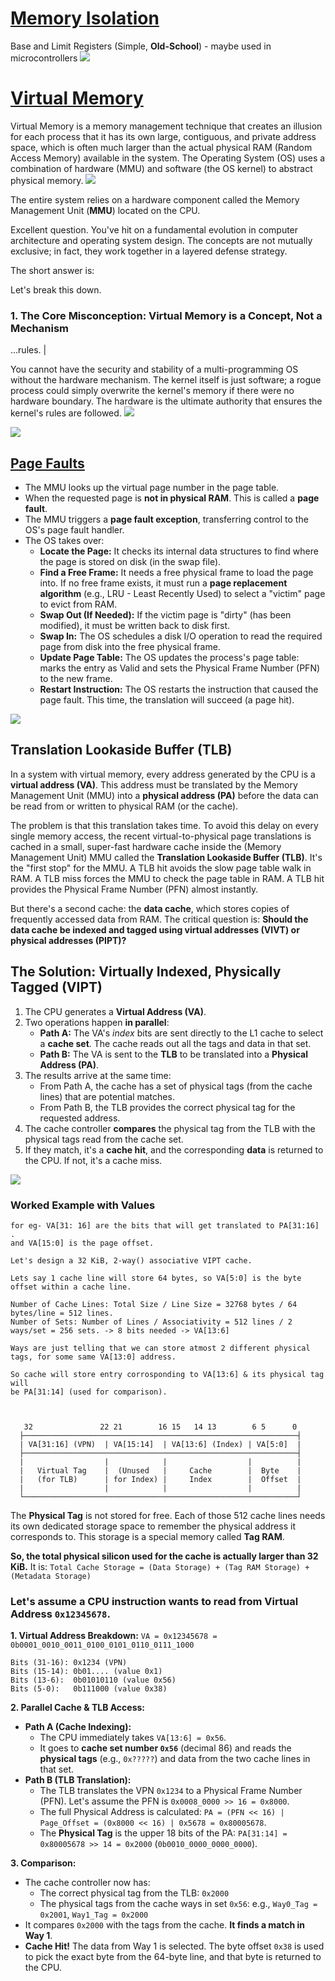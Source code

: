 # [Memory Isolation](https://www.youtube.com/watch?v=Zmtxl7LZwjQ)

Base and Limit Registers (Simple, **Old-School**) - maybe used in microcontrollers
![](../Images/i17.png)



# [Virtual Memory](https://www.youtube.com/playlist?list=PLiwt1iVUib9s2Uo5BeYmwkDFUh70fJPxX)

Virtual Memory is a memory management technique that creates an illusion for each process that it has its own large, contiguous, and private address space, which is often much larger than the actual physical RAM (Random Access Memory) available in the system. The Operating System (OS) uses a combination of hardware (MMU) and software (the OS kernel) to abstract physical memory. 
![](../Images/i10.png)

The entire system relies on a hardware component called the Memory Management Unit (**MMU**) located on the CPU.

Excellent question. You've hit on a fundamental evolution in computer architecture and operating system design. The concepts are not mutually exclusive; in fact, they work together in a layered defense strategy.

The short answer is: 

Let's break this down.

### 1. The Core Misconception: Virtual Memory is a Concept, Not a Mechanism
…rules. |

You cannot have the security and stability of a multi-programming OS without the hardware mechanism. The kernel itself is just software; a rogue process could simply overwrite the kernel's memory if there were no hardware boundary. The hardware is the ultimate authority that ensures the kernel's rules are followed.
![](../Images/i8.png)

![](../Images/i7.png)

## [Page Faults](https://youtu.be/A9WLYbE0p-I?si=EAxdb4q5gmEwnlET&t=589)
*   The MMU looks up the virtual page number in the page table.
*   When the requested page is **not in physical RAM**. This is called a **page fault**.
*   The MMU triggers a **page fault exception**, transferring control to the OS's page fault handler.
*   The OS takes over:
    *   **Locate the Page:** It checks its internal data structures to find where the page is stored on disk (in the swap file).
    *   **Find a Free Frame:** It needs a free physical frame to load the page into. If no free frame exists, it must run a **page replacement algorithm** (e.g., LRU - Least Recently Used) to select a "victim" page to evict from RAM.
    *   **Swap Out (If Needed):** If the victim page is "dirty" (has been modified), it must be written back to disk first.
    *   **Swap In:** The OS schedules a disk I/O operation to read the required page from disk into the free physical frame.
    *   **Update Page Table:** The OS updates the process's page table: marks the entry as Valid and sets the Physical Frame Number (PFN) to the new frame.
    *   **Restart Instruction:** The OS restarts the instruction that caused the page fault. This time, the translation will succeed (a page hit).

![](../Images/i11.png)

## Translation Lookaside Buffer (TLB) 

In a system with virtual memory, every address generated by the CPU is a **virtual address (VA)**. This address must be translated by the Memory Management Unit (MMU) into a **physical address (PA)** before the data can be read from or written to physical RAM (or the cache).

The problem is that this translation takes time. To avoid this delay on every single memory access, the recent virtual-to-physical page translations is cached in a small, super-fast hardware cache inside the (Memory Management Unit) MMU called the **Translation Lookaside Buffer (TLB)**. It's the "first stop" for the MMU. A TLB hit avoids the slow page table walk in RAM. A TLB miss forces the MMU to check the page table in RAM. A TLB hit provides the Physical Frame Number (PFN) almost instantly.

But there's a second cache: the **data cache**, which stores copies of frequently accessed data from RAM. The critical question is: **Should the data cache be indexed and tagged using virtual addresses (VIVT) or physical addresses (PIPT)?**

## **The Solution: Virtually Indexed, Physically Tagged (VIPT)**

1.  The CPU generates a **Virtual Address (VA)**.
2.  Two operations happen **in parallel**:
    *   **Path A:** The VA's *index* bits are sent directly to the L1 cache to select a **cache set**. The cache reads out all the tags and data in that set.
    *   **Path B:** The VA is sent to the **TLB** to be translated into a **Physical Address (PA)**.
3.  The results arrive at the same time:
    *   From Path A, the cache has a set of physical tags (from the cache lines) that are potential matches.
    *   From Path B, the TLB provides the correct physical tag for the requested address.
4.  The cache controller **compares** the physical tag from the TLB with the physical tags read from the cache set.
5.  If they match, it's a **cache hit**, and the corresponding **data** is returned to the CPU. If not, it's a cache miss.

![](../Images/i9.png)


### **Worked Example with Values**

```
for eg- VA[31: 16] are the bits that will get translated to PA[31:16] .
and VA[15:0] is the page offset.

Let's design a 32 KiB, 2-way() associative VIPT cache.

Lets say 1 cache line will store 64 bytes, so VA[5:0] is the byte offset within a cache line.

Number of Cache Lines: Total Size / Line Size = 32768 bytes / 64 bytes/line = 512 lines.
Number of Sets: Number of Lines / Associativity = 512 lines / 2 ways/set = 256 sets. -> 8 bits needed -> VA[13:6] 

Ways are just telling that we can store atmost 2 different physical tags, for some same VA[13:0] address.

So cache will store entry corrosponding to VA[13:6] & its physical tag will
be PA[31:14] (used for comparison).



   32               22 21        16 15   14 13        6 5      0
  ├─────────────────────────────────────────────────────────────┤
  | VA[31:16] (VPN)  | VA[15:14]  | VA[13:6] (Index) | VA[5:0]  |
  ├─────────────────────────────────────────────────────────────┤
  |                  |            |                  |          |
  |   Virtual Tag    |  (Unused   |     Cache        |  Byte    |
  |   (for TLB)      | for Index) |     Index        |  Offset  |
  |                  |            |                  |          |
  └─────────────────────────────────────────────────────────────┘

```

The **Physical Tag** is not stored for free. Each of those 512 cache lines needs its own dedicated storage space to remember the physical address it corresponds to. This storage is a special memory called **Tag RAM**.

**So, the total physical silicon used for the cache is actually larger than 32 KiB.** It is:
`Total Cache Storage = (Data Storage) + (Tag RAM Storage) + (Metadata Storage)`

### Let's assume a CPU instruction wants to read from Virtual Address **`0x12345678`**.

**1. Virtual Address Breakdown:**
`VA = 0x12345678 = 0b0001_0010_0011_0100_0101_0110_0111_1000`

```
Bits (31-16): 0x1234 (VPN)
Bits (15-14): 0b01.... (value 0x1)
Bits (13-6):  0b01010110 (value 0x56)
Bits (5-0):   0b111000 (value 0x38)
```

**2. Parallel Cache & TLB Access:**
*   **Path A (Cache Indexing):**
    *   The CPU immediately takes `VA[13:6] = 0x56`.
    *   It goes to **cache set number `0x56`** (decimal 86) and reads the **physical tags** (e.g., `0x?????`) and data from the two cache lines in that set.
*   **Path B (TLB Translation):**
    *   The TLB translates the VPN `0x1234` to a Physical Frame Number (PFN). Let's assume the PFN is `0x0008_0000 >> 16 = 0x8000`.
    *   The full Physical Address is calculated: `PA = (PFN << 16) | Page_Offset = (0x8000 << 16) | 0x5678 = 0x80005678`.
    *   The **Physical Tag** is the upper 18 bits of the PA: `PA[31:14] = 0x80005678 >> 14 = 0x2000` (`0b0010_0000_0000_0000`).

**3. Comparison:**
*   The cache controller now has:
    *   The correct physical tag from the TLB: `0x2000`
    *   The physical tags from the cache ways in set `0x56`: e.g., `Way0_Tag = 0x2001`, `Way1_Tag = 0x2000`
*   It compares `0x2000` with the tags from the cache. **It finds a match in Way 1**.
*   **Cache Hit!** The data from Way 1 is selected. The byte offset `0x38` is used to pick the exact byte from the 64-byte line, and that byte is returned to the CPU.
